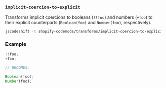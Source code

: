### `implicit-coercion-to-explicit`

Transforms implicit coercions to booleans (`!!foo`) and numbers (`+foo`) to their explicit counterparts (`Boolean(foo)` and `Number(foo)`, respectively).

```sh
jscodeshift -t shopify-codemods/transforms/implicit-coercion-to-explicit <file>
```

### Example

```js
!!foo;
+foo;

// BECOMES:

Boolean(foo);
Number(foo);
```
